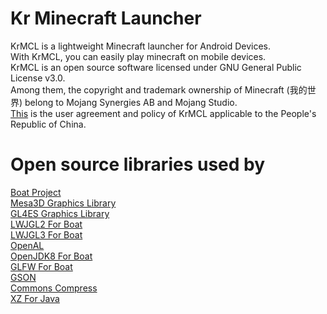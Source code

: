 # Kr Minecraft Launcher
KrMCL is a lightweight Minecraft launcher for Android Devices.  
With KrMCL, you can easily play minecraft on mobile devices.  
KrMCL is an open source software licensed under GNU General Public License v3.0.  
Among them, the copyright and trademark ownership of Minecraft (我的世界) belong to Mojang Synergies AB and Mojang Studio.  
[This](https://krmcl.com/agreement.html) is the user agreement and policy of KrMCL applicable to the People's Republic of China.  

# Open source libraries used by
[Boat Project](https://github.com/AOF-Dev/BoatApp)  
[Mesa3D Graphics Library](https://github.com/mesa3d/mesa)  
[GL4ES Graphics Library](https://github.com/ptitSeb/gl4es)    
[LWJGL2 For Boat](https://github.com/AOF-Dev/lwjgl-boat)  
[LWJGL3 For Boat](https://github.com/AOF-Dev/lwjgl3-boat)  
[OpenAL](https://github.com/kcat/openal-soft)  
[OpenJDK8 For Boat](https://github.com/CosineMath/openjdk-jdk8u-aarch32-android)  
[GLFW For Boat](https://github.com/CosineMath/glfw-boat)  
[GSON](https://github.com/google/gson)  
[Commons Compress](https://github.com/apache/commons-compress)  
[XZ For Java](https://git.tukaani.org/?p=xz-java.git;a=summary)  

